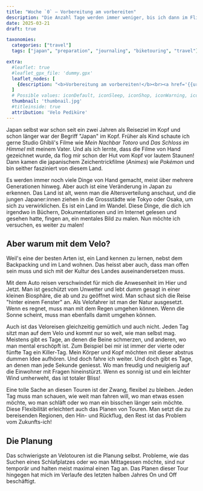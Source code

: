 ```yaml
---
title: "Woche `0` – Vorbereitung am vorbereiten" 
description: "Die Anzahl Tage werden immer weniger, bis ich dann im Flieger hocke und Zeit verplempern muss, bis ich in Japan lande. Bevor das alles geschiet, muss noch das Velo aufgefrischt werden und ich werde etwas über die Planung dieser Tour erzählen!"
date: 2025-03-21
draft: true

taxonomies:
  categories: ["travel"]
  tags: ["japan", "preparation", "journaling", "biketouring", "travel"]

extra:
  #leaflet: true
  #leaflet_gpx_file: 'dummy.gpx'
  leaflet_nodes: [
    {description: "<b>Vorbereitung am vorbereiten!</b><br><a href='{{url}}'>Journal Link</a>", coordinates: [47.0507621319826, 8.310224275003634], icon: "iconDefault", focus: false}
  ]
  # Possible values: iconDefault, iconSleep, iconShop, iconWarning, iconForbid, iconStart, iconStop
  thumbnail: 'thumbnail.jpg'
  #titleinside: true
  attribution: 'Velo Pediküre'
---
```


Japan selbst war schon seit ein zwei Jahren als Reiseziel im Kopf und schon länger war der Begriff "Japan" im Kopf. Früher als Kind schaute ich gerne Studio Ghibli's Filme wie _Mein Nachbar Totoro_ und _Das Schloss im Himmel_  mit meinem Vater. Und als ich lernte, dass die Filme von Hand gezeichnet wurde, da flog mir schon der Hut vom Kopf vor lautem Staunen! Dann kamen die japanischem Zeichentrickfilme (_Animes_) wie _Pokémon_ und bin seither fasziniert von diesem Land.

Es werden immer noch viele Dinge von Hand gemacht, meist über mehrere Generationen hinweg. Aber auch ist eine Veränderung in Japan zu erkennen. Das Land ist alt, wenn man die Altersverteilung anschaut, und die jungen Japaner:innen ziehen in die Grossstädte wie Tokyo oder Osaka, um sich zu verwirklichen. Es ist ein Land im Wandel. Diese Dinge, die dich ich irgendwo in Büchern, Dokumentationen und im Internet gelesen und gesehen hatte, fingen an, ein mentales Bild zu malen. Nun möchte ich versuchen, es weiter zu malen!

## Aber warum mit dem Velo?

Weil's eine der besten Arten ist, ein Land kennen zu lernen, nebst dem Backpacking und im Land wohnen. Das heisst aber auch, dass man offen sein muss und sich mit der Kultur des Landes auseinandersetzen muss.

Mit dem Auto reisen verschwindet für mich die Anwesenheit im Hier und Jetzt. Man ist geschützt vom Unwetter und lebt dumm gesagt in einer kleinen Biosphäre, die ab und zu geöffnet wird. Man schaut sich die Reise "hinter einem Fenster" an. Als Velofahrer ist man der Natur ausgesetzt. Wenn es regnet, muss man mit dem Regen umgehen können. Wenn die Sonne scheint, muss man ebenfalls damit umgehen können.

Auch ist das Veloreisen gleichzeitig gemütlich und auch nicht. Jeden Tag sitzt man auf dem Velo und kommt nur so weit, wie man selbst mag. Meistens gibt es Tage, an denen die Beine schmerzen, und anderen, wo man mental erschöpft ist. Zum Beispiel bei mir ist immer der vierte oder fünfte Tag ein Killer-Tag. Mein Körper und Kopf möchten mit dieser abstrus dummen Idee aufhören. Und doch fahre ich weiter. Und doch gibt es Tage, an denen man jede Sekunde geniesst. Wo man freudig und neuigierig auf die Einwohner mit Fragen hineinstürzt. Wenn es sonnig ist und ein leichter Wind umherweht, das ist totaler Bliss!

Eine tolle Sache an diesen Touren ist der Zwang, flexibel zu bleiben. Jeden Tag muss man schauen, wie weit man fahren will, wo man etwas essen möchte, wo man schläft oder wo man ein bisschen länger sein möchte. Diese Flexibilität erleichtert auch das Planen von Touren. Man setzt die zu bereisenden Regionen, den Hin- und Rückflug, den Rest ist das Problem vom Zukunfts-ich!

## Die Planung

Das schwierigste an Velotouren ist die Planung selbst. Probleme, wie das Suchen eines Schlafplatzes oder wo man Mittagessen möchte, sind nur temporär und halten meist maximal einen Tag an. Das Planen dieser Tour hingegen hat mich im Verlaufe des letzten halben Jahres On und Off beschäftigt.
